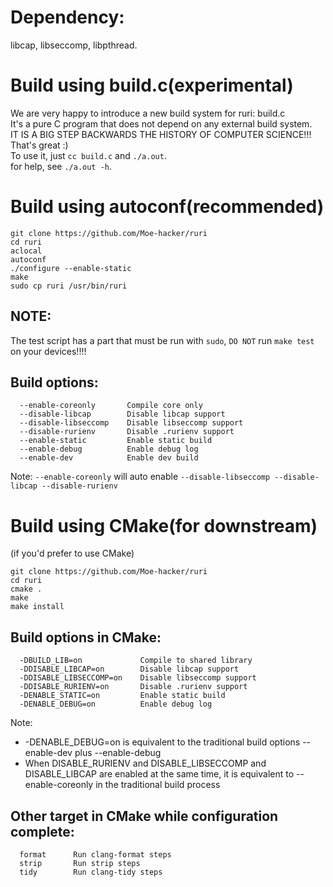 # Dependency:
libcap, libseccomp, libpthread.      
# Build using build.c(experimental)
We are very happy to introduce a new build system for ruri: build.c        
It's a pure C program that does not depend on any external build system.       
IT IS A BIG STEP BACKWARDS THE HISTORY OF COMPUTER SCIENCE!!!         
That's great :)         
To use it, just `cc build.c` and `./a.out`.       
for help, see `./a.out -h`.          
# Build using autoconf(recommended)
```
git clone https://github.com/Moe-hacker/ruri
cd ruri
aclocal
autoconf
./configure --enable-static
make
sudo cp ruri /usr/bin/ruri
```
## NOTE:
The test script has a part that must be run with `sudo`, `DO NOT` run `make test` on your devices!!!!      
## Build options:
```
  --enable-coreonly       Compile core only
  --disable-libcap        Disable libcap support
  --disable-libseccomp    Disable libseccomp support
  --disable-rurienv       Disable .rurienv support
  --enable-static         Enable static build
  --enable-debug          Enable debug log
  --enable-dev            Enable dev build
```
Note: `--enable-coreonly` will auto enable `--disable-libseccomp --disable-libcap --disable-rurienv`      
# Build using CMake(for downstream)
(if you'd prefer to use CMake)      
```
git clone https://github.com/Moe-hacker/ruri
cd ruri
cmake .
make
make install
```
## Build options in CMake:
```
  -DBUILD_LIB=on             Compile to shared library
  -DDISABLE_LIBCAP=on        Disable libcap support
  -DDISABLE_LIBSECCOMP=on    Disable libseccomp support
  -DDISABLE_RURIENV=on       Disable .rurienv support
  -DENABLE_STATIC=on         Enable static build
  -DENABLE_DEBUG=on          Enable debug log
```
Note:
-  -DENABLE_DEBUG=on is equivalent to the traditional build options --enable-dev plus --enable-debug
- When DISABLE_RURIENV and DISABLE_LIBSECCOMP and DISABLE_LIBCAP are enabled at the same time, it is equivalent to --enable-coreonly in the traditional build process

## Other target in CMake while configuration complete:
```
  format      Run clang-format steps
  strip       Run strip steps
  tidy        Run clang-tidy steps
```
